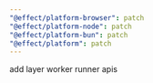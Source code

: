 ```yaml
---
"@effect/platform-browser": patch
"@effect/platform-node": patch
"@effect/platform-bun": patch
"@effect/platform": patch
---
```


add layer worker runner apis

